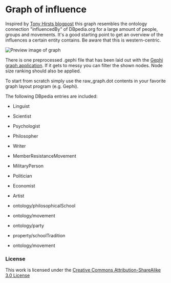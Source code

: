 # Graph of influence

Inspired by [Tony Hirsts blogpost](https://blog.ouseful.info/2012/07/03/visualising-related-entries-in-wikipedia-using-gephi/) this graph resembles the ontology connection "influencedBy" of DBpedia.org for a large amount of people, groups and movements. It's a good starting point to get an overview of the influences a certain entity contains. Be aware that this is western-centric. 

![Preview image of graph](preview.png)

There is one preprocessed .gephi file that has been laid out with the [Gephi graph application](https://gephi.org/). If it gets to messy you can filter the shown nodes. Node size ranking should also be applied.

To start from scratch simply use the raw_graph.dot contents in your favorite graph layout program (e.g. Gephi).

The following DBpedia entries are included:

- Linguist

- Scientist
- Psychologist
- Philosopher
- Writer
- MemberResistanceMovement
- MilitaryPerson
- Politician
- Economist
- Artist
- ontology/philosophicalSchool
- ontology/movement
- ontology/party
- property/schoolTradition
- ontology/movement

### License

This work is licensed under the [Creative Commons Attribution-ShareAlike 3.0 License](http://en.wikipedia.org/wiki/Wikipedia:Text_of_Creative_Commons_Attribution-ShareAlike_3.0_Unported_License)